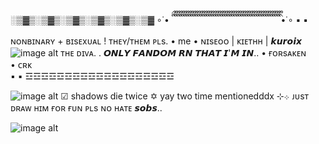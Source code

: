 ░▒▓▒░▒▓▒░▒▓▒░▒▓▒░▒▓▒░▒▓
∘˙• ིྀ ིྀ ིྀ ིྀ ིྀ ིྀ ིྀ ིྀ ིྀ ིྀ ིྀ ིྀ ིྀ ིྀ ིྀ ིྀ ིྀ ིྀ ིྀ ིྀ ིྀ ིྀ ིྀ ིྀ ིྀ ིྀ ིྀ ིྀ ིྀ ིྀ ིྀ ིྀ ིྀ ིྀ ིྀ ིྀ ིྀ ིྀ ིྀ ིྀ ིྀ ིྀ ིྀ ིྀ ིྀ ིྀ ིྀ ིྀ •˙∘
▪
▪
ɴᴏɴʙɪɴᴀʀʏ + ʙɪsᴇxᴜᴀʟ  ! 
ᴛʜᴇʏ/ᴛʜᴇᴍ ᴘʟs.
•    me    • 
 ɴɪsᴇᴏᴏ | ᴋɪᴇᴛʜʜ | 
 𝙠𝙪𝙧𝙤𝙞𝙭
![image alt](https://github.com/Kuro1x/Koharu-Kairo/blob/1fed056918657e8c1a5c55d837028c3b426c2462/%CA%9F%C9%AA%CA%9F%CA%9Fs%CA%8F..png) 
ᴛʜᴇ ᴅɪᴠᴀ. 
.
𝙊𝙉𝙇𝙔 𝙁𝘼𝙉𝘿𝙊𝙈 𝙍𝙉 𝙏𝙃𝘼𝙏 𝙄'𝙈 𝙄𝙉.. 
• ғᴏʀsᴀᴋᴇɴ  
• ᴄʀᴋ  
▪
▪
☲☲☲☲☲☲☲☲☲☲☲☲☲☲☲☲☲☲☲

![image alt](https://github.com/Kuro1x/Koharu-Kairo/blob/65e3b9cfab33b1cce97479bb99f16525ece8689f/%D2%93%CA%80%E1%B4%87s%CA%9C%20%E1%B4%8D%C9%AA%CA%9F%E1%B4%8B.png) 
☑︎ shadows die twice ✡ yay two time mentionedddx ⊹܀
ᴊᴜsᴛ ᴅʀᴀᴡ ʜɪᴍ ғᴏʀ ғᴜɴ ᴘʟs ɴᴏ ʜᴀᴛᴇ 𝙨𝙤𝙗𝙨.. 

![image alt](https://github.com/Kuro1x/Kuro1x/blob/9d522cfad06c75f11991642b88de6119c2d6bce3/s%CA%9C%E1%B4%80%E1%B4%85%E1%B4%8F%E1%B4%A1s%E1%B4%85%C9%AA%E1%B4%87%E1%B4%9B%E1%B4%A1%C9%AA%E1%B4%84%E1%B4%873_20251026183357.png) 
